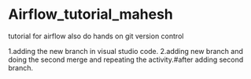 # Airflow_tutorial_mahesh
tutorial for airflow
also do hands on git version control

1.adding the new branch in visual studio code.
2.adding new branch and doing the second merge and repeating the activity.#after adding second branch.
